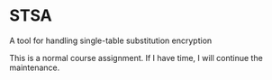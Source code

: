 # STSA

A tool for handling single-table substitution encryption



This is a normal course assignment. If I have time, I will continue the maintenance.